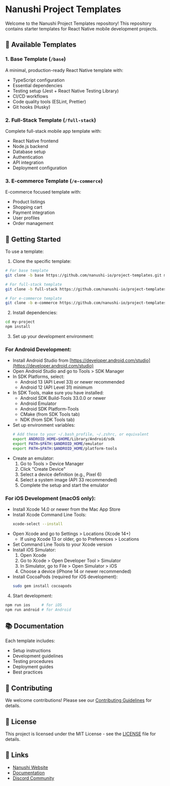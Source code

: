 # Nanushi Project Templates

Welcome to the Nanushi Project Templates repository! This repository contains starter templates for React Native mobile development projects.

## 📱 Available Templates

### 1. Base Template (`/base`)
A minimal, production-ready React Native template with:
- TypeScript configuration
- Essential dependencies
- Testing setup (Jest + React Native Testing Library)
- CI/CD workflows
- Code quality tools (ESLint, Prettier)
- Git hooks (Husky)

### 2. Full-Stack Template (`/full-stack`)
Complete full-stack mobile app template with:
- React Native frontend
- Node.js backend
- Database setup
- Authentication
- API integration
- Deployment configuration

### 3. E-commerce Template (`/e-commerce`)
E-commerce focused template with:
- Product listings
- Shopping cart
- Payment integration
- User profiles
- Order management

## 🚀 Getting Started

To use a template:

1. Clone the specific template:
```bash
# For base template
git clone -b base https://github.com/nanushi-io/project-templates.git my-project

# For full-stack template
git clone -b full-stack https://github.com/nanushi-io/project-templates.git my-project

# For e-commerce template
git clone -b e-commerce https://github.com/nanushi-io/project-templates.git my-project
```

2. Install dependencies:
```bash
cd my-project
npm install
```

3. Set up your development environment:

### For Android Development:
- Install Android Studio from [https://developer.android.com/studio](https://developer.android.com/studio)
- Open Android Studio and go to Tools > SDK Manager
- In SDK Platforms, select:
  - Android 13 (API Level 33) or newer recommended
  - Android 12 (API Level 31) minimum
- In SDK Tools, make sure you have installed:
  - Android SDK Build-Tools 33.0.0 or newer
  - Android Emulator
  - Android SDK Platform-Tools
  - CMake (from SDK Tools tab)
  - NDK (from SDK Tools tab)
- Set up environment variables:
  ```bash
  # Add these to your ~/.bash_profile, ~/.zshrc, or equivalent
  export ANDROID_HOME=$HOME/Library/Android/sdk
  export PATH=$PATH:$ANDROID_HOME/emulator
  export PATH=$PATH:$ANDROID_HOME/platform-tools
  ```
- Create an emulator:
  1. Go to Tools > Device Manager
  2. Click "Create Device"
  3. Select a device definition (e.g., Pixel 6)
  4. Select a system image (API 33 recommended)
  5. Complete the setup and start the emulator

### For iOS Development (macOS only):
- Install Xcode 14.0 or newer from the Mac App Store
- Install Xcode Command Line Tools:
  ```bash
  xcode-select --install
  ```
- Open Xcode and go to Settings > Locations (Xcode 14+)
  - If using Xcode 13 or older, go to Preferences > Locations
- Set Command Line Tools to your Xcode version
- Install iOS Simulator:
  1. Open Xcode
  2. Go to Xcode > Open Developer Tool > Simulator
  3. In Simulator, go to File > Open Simulator > iOS
  4. Choose a device (iPhone 14 or newer recommended)
- Install CocoaPods (required for iOS development):
  ```bash
  sudo gem install cocoapods
  ```

4. Start development:
```bash
npm run ios     # for iOS
npm run android # for Android
```

## 📚 Documentation

Each template includes:
- Setup instructions
- Development guidelines
- Testing procedures
- Deployment guides
- Best practices

## 🤝 Contributing

We welcome contributions! Please see our [Contributing Guidelines](CONTRIBUTING.md) for details.

## 📜 License

This project is licensed under the MIT License - see the [LICENSE](LICENSE) file for details.

## 🔗 Links

- [Nanushi Website](https://nanushi.io)
- [Documentation](https://github.com/nanushi-io/nanushi-docs)
- [Discord Community](https://discord.gg/nanushi)